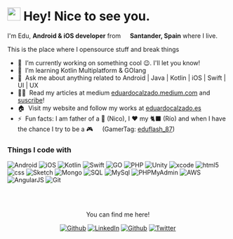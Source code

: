 <h1><img src="https://emojis.slackmojis.com/emojis/images/1531849430/4246/blob-sunglasses.gif?1531849430" width="30"/> Hey! Nice to see you.</h1>

<p>I'm Edu, <b>Android & iOS developer</b> from <img src="https://cdn-icons-png.flaticon.com/512/197/197593.png" width="13"/> <b>Santander, Spain</b> where I live.</p>

<p>This is the place where I opensource stuff and break things</p>

- 🔭 &nbsp;I’m currently working on something cool :wink:. I'll let you know!
- 🌱 &nbsp;I’m learning Kotlin Multiplatform & GOlang
- 💬 &nbsp;Ask me about anything related to Android | Java | Kotlin | iOS | Swift | UI | UX
- 👨‍💻 &nbsp;Read my articles at medium [eduardocalzado.medium.com](https://eduardocalzado.medium.com) and [suscribe](https://eduardocalzado.medium.com/subscribe)! 
- 🏠 &nbsp;Visit my website and follow my works at [eduardocalzado.es](https://web.eduardocalzado.es/#works)
- ⚡ &nbsp;Fun facts: I am father of a 👶 (Nico), I :heart: my 🐈‍⬛ (Río) and when I have the chance I try to be a 🎮 <img src="https://cdn-icons-png.flaticon.com/512/588/588258.png" width="13"/> (GamerTag: [eduflash_87](https://www.playstation.com/es-es/?onlinename=eduflash_87))

<h3>Things I code with</h3>
<p>
  <img alt="Android" src="https://img.shields.io/badge/android-grey?style=for-the-badge&logo=android" />
  <img alt="iOS" src="https://img.shields.io/badge/iOS-grey?style=for-the-badge&logo=apple" />
  <img alt="Kotlin" src="https://img.shields.io/badge/kotlin-grey?style=for-the-badge&logo=kotlin" />
  <img alt="Swift" src="https://img.shields.io/badge/swift-grey?style=for-the-badge&logo=swift" />
  <img alt="GO" src="https://img.shields.io/badge/go-grey?style=for-the-badge&logo=go" />
  <img alt="PHP" src="https://img.shields.io/badge/php-grey?style=for-the-badge&logo=php" />
  <img alt="Unity" src="https://img.shields.io/badge/unity-grey?style=for-the-badge&logo=unity" />
  <img alt="xcode" src="https://img.shields.io/badge/xcode-grey?style=for-the-badge&logo=xcode" />
  <img alt="html5" src="https://img.shields.io/badge/html5-grey?style=for-the-badge&logo=html5" />
  <img alt="css" src="https://img.shields.io/badge/css3-grey?style=for-the-badge&logo=css3" />
  <img alt="Sketch" src="https://img.shields.io/badge/sketch-grey?style=for-the-badge&logo=sketch" />
  <img alt="Mongo" src="https://img.shields.io/badge/mongodb-grey?style=for-the-badge&logo=mongodb" />
  <img alt="SQL" src="https://img.shields.io/badge/googlecloudspanner-grey?style=for-the-badge&logo=googlecloudspanner" />
  <img alt="MySql" src="https://img.shields.io/badge/mysql-grey?style=for-the-badge&logo=mysql" />
  <img alt="PHPMyAdmin" src="https://img.shields.io/badge/phpmyadmin-grey?style=for-the-badge&logo=phpmyadmin" />
  <img alt="AWS" src="https://img.shields.io/badge/amazonwebservices-grey?style=for-the-badge&logo=amazonwebservices" />
  <img alt="AngularJS" src="https://img.shields.io/badge/angularjs-grey?style=for-the-badge&logo=angular" />
  <img alt="Git" src="https://img.shields.io/badge/git-grey?style=for-the-badge&logo=git" />
</p>
</br>
</br>
<p align="center"> You can find me here! </p>
<p align="center">
  <a href="https://eduardocalzado.medium.com" target="_blank"><img alt="Github" src="https://img.shields.io/badge/medium-white?style=for-the-badge&logo=medium&logoColor=black" /></a> 
    <a href="https://www.linkedin.com/in/eduardo-calzado" target="_blank"><img alt="LinkedIn" src="https://img.shields.io/badge/linkedin-%230077B5.svg?&style=for-the-badge&logo=linkedin&logoColor=white" /></a> 
  <a href="https://github.com/eduardo-calzado" target="_blank"><img alt="Github" src="https://img.shields.io/badge/GitHub-%2312100E.svg?&style=for-the-badge&logo=Github&logoColor=white" /></a> 
  <a href="https://x.com/EduardoCalzado" target="_blank"><img alt="Twitter" src="https://img.shields.io/badge/twitter-%231DA1F2.svg?&style=for-the-badge&logo=x&logoColor=white" /></a>
</p>
